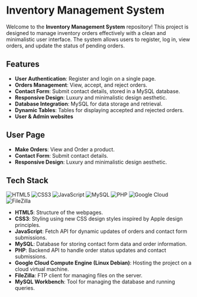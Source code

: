 # Inventory Management System

Welcome to the **Inventory Management System** repository! This project is designed to manage inventory orders effectively with a clean and minimalistic user interface. The system allows users to register, log in, view orders, and update the status of pending orders.

## Features

- **User Authentication**: Register and login on a single page.
- **Orders Management**: View, accept, and reject orders.
- **Contact Form**: Submit contact details, stored in a MySQL database.
- **Responsive Design**: Luxury and minimalistic design aesthetic.
- **Database Integration**: MySQL for data storage and retrieval.
- **Dynamic Tables**: Tables for displaying accepted and rejected orders.
- **User & Admin websites**

## User Page 

- **Make Orders**: View and Order a product.
- **Contact Form**: Submit contact details.
- **Responsive Design**: Luxury and minimalistic design aesthetic.

## Tech Stack

![HTML5](https://img.shields.io/badge/HTML5-E34F26?style=for-the-badge&logo=html5&logoColor=white)
![CSS3](https://img.shields.io/badge/CSS3-1572B6?style=for-the-badge&logo=css3&logoColor=white)
![JavaScript](https://img.shields.io/badge/JavaScript-F7DF1E?style=for-the-badge&logo=javascript&logoColor=black)
![MySQL](https://img.shields.io/badge/MySQL-4479A1?style=for-the-badge&logo=mysql&logoColor=white)
![PHP](https://img.shields.io/badge/PHP-777BB4?style=for-the-badge&logo=php&logoColor=white)
![Google Cloud](https://img.shields.io/badge/Google%20Cloud-4285F4?style=for-the-badge&logo=google-cloud&logoColor=white)
![FileZilla](https://img.shields.io/badge/FileZilla-BF0000?style=for-the-badge&logo=filezilla&logoColor=white)

- **HTML5**: Structure of the webpages.
- **CSS3**: Styling using new CSS design styles inspired by Apple design principles.
- **JavaScript**: Fetch API for dynamic updates of orders and contact form submissions.
- **MySQL**: Database for storing contact form data and order information.
- **PHP**: Backend API to handle order status updates and contact submissions.
- **Google Cloud Compute Engine (Linux Debian)**: Hosting the project on a cloud virtual machine.
- **FileZilla**: FTP client for managing files on the server.
- **MySQL Workbench**: Tool for managing the database and running queries.
